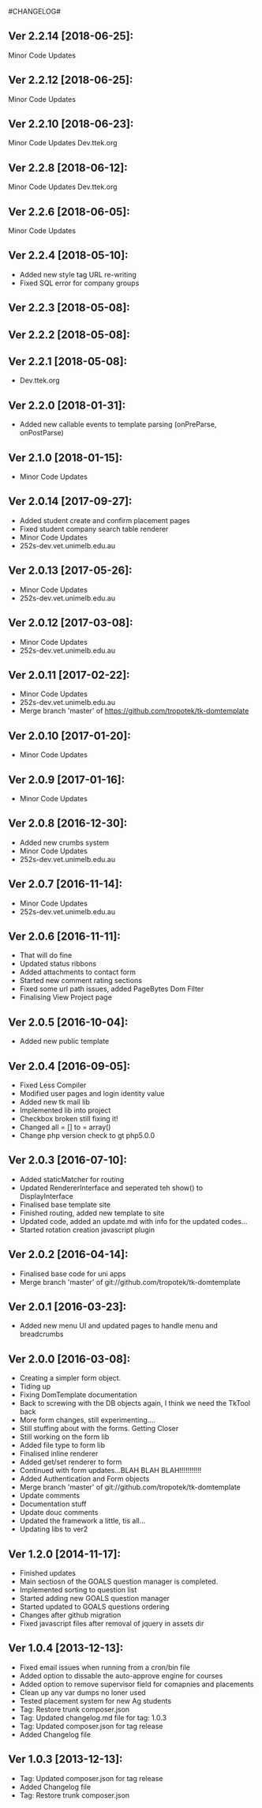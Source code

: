 #CHANGELOG#

Ver 2.2.14 [2018-06-25]:
-------------------------------
Minor Code Updates


Ver 2.2.12 [2018-06-25]:
-------------------------------
Minor Code Updates


Ver 2.2.10 [2018-06-23]:
-------------------------------
Minor Code Updates
Dev.ttek.org


Ver 2.2.8 [2018-06-12]:
-------------------------------
Minor Code Updates
Dev.ttek.org


Ver 2.2.6 [2018-06-05]:
-------------------------------
Minor Code Updates


Ver 2.2.4 [2018-05-10]:
-------------------------------
 - Added new style tag URL re-writing
 - Fixed SQL error for company groups


Ver 2.2.3 [2018-05-08]:
-------------------------------


Ver 2.2.2 [2018-05-08]:
-------------------------------


Ver 2.2.1 [2018-05-08]:
-------------------------------
 - Dev.ttek.org


Ver 2.2.0 [2018-01-31]:
-------------------------------
 - Added new callable events to template parsing (onPreParse, onPostParse)


Ver 2.1.0 [2018-01-15]:
-------------------------------
 - Minor Code Updates


Ver 2.0.14 [2017-09-27]:
-------------------------------
 - Added student create and confirm placement pages
 - Fixed student company search table renderer
 - Minor Code Updates
 - 252s-dev.vet.unimelb.edu.au


Ver 2.0.13 [2017-05-26]:
-------------------------------
 - Minor Code Updates
 - 252s-dev.vet.unimelb.edu.au


Ver 2.0.12 [2017-03-08]:
-------------------------------
 - Minor Code Updates
 - 252s-dev.vet.unimelb.edu.au


Ver 2.0.11 [2017-02-22]:
-------------------------------
 - Minor Code Updates
 - 252s-dev.vet.unimelb.edu.au
 - Merge branch 'master' of https://github.com/tropotek/tk-domtemplate


Ver 2.0.10 [2017-01-20]:
-------------------------------
 - Minor Code Updates


Ver 2.0.9 [2017-01-16]:
-------------------------------
 - Minor Code Updates


Ver 2.0.8 [2016-12-30]:
-------------------------------
 - Added new crumbs system
 - Minor Code Updates
 - 252s-dev.vet.unimelb.edu.au


Ver 2.0.7 [2016-11-14]:
-------------------------------
 - Minor Code Updates
 - 252s-dev.vet.unimelb.edu.au


Ver 2.0.6 [2016-11-11]:
-------------------------------
 - That will do fine
 - Updated status ribbons
 - Added attachments to contact form
 - Started new comment rating sections
 - Fixed some url path issues, added PageBytes Dom Filter
 - Finalising View Project page


Ver 2.0.5 [2016-10-04]:
-------------------------------
 - Added new public template


Ver 2.0.4 [2016-09-05]:
-------------------------------
 - Fixed Less Compiler
 - Modified user pages and login identity value
 - Added new tk mail lib
 - Implemented lib into project
 - Checkbox broken still fixing it!
 - Changed all = [] to = array()
 - Change php version check to gt php5.0.0


Ver 2.0.3 [2016-07-10]:
-------------------------------
 - Added staticMatcher for routing
 - Updated RendererInterface and seperated teh show() to DisplayInterface
 - Finalised base template site
 - Finished routing, added new template to site
 - Updated code, added an update.md with info for the updated codes...
 - Started rotation creation javascript plugin


Ver 2.0.2 [2016-04-14]:
-------------------------------
 - Finalised base code for uni apps
 - Merge branch 'master' of git://github.com/tropotek/tk-domtemplate


Ver 2.0.1 [2016-03-23]:
-------------------------------
 - Added new menu UI and updated pages to handle menu and breadcrumbs


Ver 2.0.0 [2016-03-08]:
-------------------------------
 - Creating a simpler form object.
 - Tiding up
 - Fixing DomTemplate documentation
 - Back to screwing with the DB objects again, I think we need the TkTool back
 - More form changes, still experimenting....
 - Still stuffing about with the forms. Getting Closer
 - Still working on the form lib
 - Added file type to form lib
 - Finalised inline renderer
 - Added get/set renderer to form
 - Continued with form updates...BLAH BLAH BLAH!!!!!!!!!!!
 - Added Authentication and Form objects
 - Merge branch 'master' of git://github.com/tropotek/tk-domtemplate
 - Update comments
 - Documentation stuff
 - Update douc comments
 - Updated the framework a little, tis all...
 - Updating libs to ver2


Ver 1.2.0 [2014-11-17]:
----------------
 - Finished updates
 - Main sectiosn of the GOALS question manager is completed.
 - Implemented sorting to question list
 - Started adding new GOALS question manager
 - Started updated to GOALS questions ordering
 - Changes after github migration
 - Fixed javascript files after removal of jquery in assets dir


Ver 1.0.4 [2013-12-13]:
----------------
 - Fixed email issues when running from a cron/bin file
 - Added option to dissable the auto-approve engine for courses
 - Added option to remove supervisor field for comapnies and placements
 - Clean up any var dumps no loner used
 - Tested placement system for new Ag students
 - Tag: Restore trunk composer.json
 - Tag: Updated changelog.md file for tag: 1.0.3
 - Tag: Updated composer.json for tag release
 - Added Changelog file


Ver 1.0.3 [2013-12-13]:
----------------
 - Tag: Updated composer.json for tag release
 - Added Changelog file
 - Tag: Restore trunk composer.json



